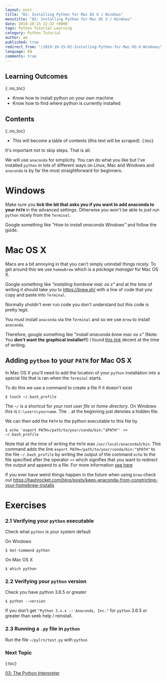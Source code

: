```yaml
---
layout: post
title: "02: Installing Python for Mac OS X / Windows"
menutitle: "02: Installing Python for Mac OS X / Windows"
date: 2019-10-15 22:32 +0000
tags: Python Tutorial Learning
category: Python Tutorial
author: am
published: true
redirect_from: "/2019-10-15-02-Installing-Python-for-Mac-OS-X-Windows/"
language: EN
comments: true
---
```


## Learning Outcomes
{:.no_toc}

 - Know how to install python on your own machine
 - Know how to find where python is currently installed

## Contents
{:.no_toc}

* This will become a table of contents (this text will be scraped).
{:toc}


It's important not to skip steps. That is all.

We will use `anaconda` for simplicity. You can do what you like but I've installed `python` in lots of different ways on Linux, Mac and Windows and `anaconda` is by far the most straightforward for beginners.

# Windows

Make sure you **tick the bit that asks you if you want to add anaconda to your `PATH`** in the advanced settings. Otherwise you won't be able to *just run* `python` nicely from the `Terminal`.

Google something like *"How to install anaconda Windows"* and follow the guide.


# Mac OS X

Macs are a bit annoying in that you can't simply uninstall things nicely. To get around this we use `homewbrew` which is a *package manager* for Mac OS X.

Google something like *"installing hombrew mac os x"* and at the time of writing it should take you to https://brew.sh/ with a line of code that you copy and paste into `Terminal`.

Normally sholdn't ever run code you don't understand but this code is pretty legit.

You must install `anaconda` via the `Terminal` and so we use `brew` to install `anaconda`.

Therefore, google something like *"install anaconda brew mac os x"* (Note: You **don't want the graphical installer!!**) I found [this link](https://stackoverflow.com/a/42505012/4013571) decent at the time of writing.

## Adding `python` to your `PATH` for Mac OS X
In Mac OS X you'll need to add the location of your `python` installation into a special file that is ran when the `Terminal` starts.

To do this we use a command to create a file if it doesn't exist

    $ touch ~/.bash_profile

The `~/` is a shortcut for your *root user file* or *home directory*. On Windows this is `C:\users\yourname`. The `.` at the beginning just denotes a hidden file.

We can then add the `PATH` to the python executable to this file by

    $ echo 'export PATH=/path/to/your/conda/bin:"$PATH"' >>  ~/.bash_profile

Note that at the time of writing the `PATH` was `/usr/local/anaconda3/bin`. This command adds the line `export PATH=/path/to/your/conda/bin:"$PATH"` to the file `~/.bash_profile` by writing the output of the command `echo` to the file specified after the operator `>>` whcih signifies that you want to redirect the output and append to a file. For more information [see here](https://ss64.com/osx/syntax-redirection.html)

If you ever have weird things happen in the future when using `brew` check out https://hashrocket.com/blog/posts/keep-anaconda-from-constricting-your-homebrew-installs


# Exercises

### 2.1 Verifying your `python` executable

Check what `python` is your system default

On Windows

    $ Get-Command python

On Mac OS X

    $ which python

### 2.2 Verifying your `python` version

Check you have python 3.6.5 or greater

    $ python --version

If you don't get `"Python 3.x.x :: Anaconda, Inc."` for `python` 3.6.5 or greater than seek help / reinstall.

### 2.3 Running a `.py` file in `python`

Run the file `~/pylrn/test.py` with `python`

### Next Topic
{:toc}

[03: The Python Interpreter](https://flipdazed.github.io/blog/python%20tutorial/03-The-python-interpreter)
